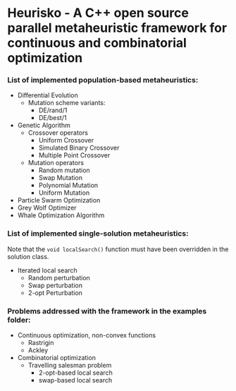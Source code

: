# Heurisko - A C++ open source parallel metaheuristic framework for continuous and combinatorial optimization

### List of implemented population-based metaheuristics:
- Differential Evolution
   - Mutation scheme variants:
      - DE/rand/1
      - DE/best/1
- Genetic Algorithm
   - Crossover operators
      - Uniform Crossover
      - Simulated Binary Crossover
      - Multiple Point Crossover 
   - Mutation operators
      - Random mutation
      - Swap Mutation
      - Polynomial Mutation
      - Uniform Mutation 
- Particle Swarm Optimization
- Grey Wolf Optimizer
- Whale Optimization Algorithm
### List of implemented single-solution metaheuristics:
Note that the `void localSearch()` function must have been overridden in the solution class.
- Iterated local search
   - Random perturbation
   - Swap perturbation
   - 2-opt Perturbation

### Problems addressed with the framework in the examples folder:
- Continuous optimization, non-convex functions
   - Rastrigin
   - Ackley
- Combinatorial optimization
   - Travelling salesman problem
      - 2-opt-based local search
      - swap-based local search
